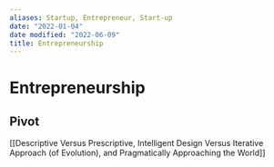 ```yaml
---
aliases: Startup, Entrepreneur, Start-up
date: "2022-01-04"
date modified: "2022-06-09"
title: Entrepreneurship
---
```


# Entrepreneurship

## Pivot
[[Descriptive Versus Prescriptive, Intelligent Design Versus Iterative Approach (of Evolution), and Pragmatically Approaching the World]]
